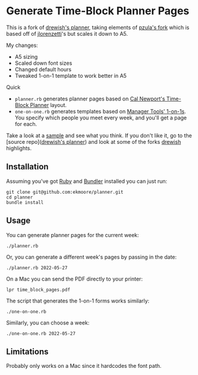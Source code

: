 # Generate Time-Block Planner Pages

This is a fork of [drewish's planner](https://github.com/drewish/planner), taking elements of [pzula's fork](https://github.com/pzula/planner) which is based off of [jlorenzetti](https://github.com/jlorenzetti/planner)'s but scales it down to A5.

My changes:
- A5 sizing
- Scaled down font sizes
- Changed default hours
- Tweaked 1-on-1 template to work better in A5

Quick
- `planner.rb` generates planner pages based on [Cal Newport's Time-Block Planner](https://www.timeblockplanner.com) layout.
- `one-on-one.rb` generates templates based on [Manager Tools' 1-on-1s](https://www.manager-tools.com/map-universe/one-ones). You specify which people you meet every week, and you'll get a page for each.

Take a look at a [sample](sample.pdf) and see what you think. If you don't like it, go to the [source repo]([drewish's planner](https://github.com/drewish/planner)) and look at some of the forks [drewish](https://github.com/drewish/) highlights.


## Installation

Assuming you've got [Ruby](http://www.ruby-lang.org/en/) and [Bundler](https://bundler.io)
installed you can just run:
```
git clone git@github.com:ekmoore/planner.git
cd planner
bundle install
```

## Usage

You can generate planner pages for the current week:
```
./planner.rb
```

Or, you can generate a different week's pages by passing in the date:
```
./planner.rb 2022-05-27
```

On a Mac you can send the PDF directly to your printer:
```
lpr time_block_pages.pdf
```

The script that generates the 1-on-1 forms works similarly:
```
./one-on-one.rb
```

Similarly, you can choose a week:
```
./one-on-one.rb 2022-05-27
```

## Limitations

Probably only works on a Mac since it hardcodes the font path.
